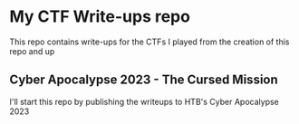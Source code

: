 # My CTF Write-ups repo

This repo contains write-ups for the CTFs I played from the creation of this repo and up

## Cyber Apocalypse 2023 - The Cursed Mission
  I'll start this repo by publishing the writeups to HTB's Cyber Apocalypse 2023
